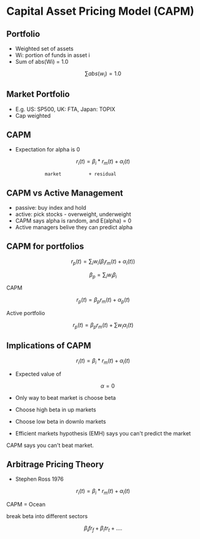 # Capital Asset Pricing Model (CAPM)

## Portfolio

- Weighted set of assets
- Wi: portion of funds in asset i
- Sum of abs(Wi) = 1.0

$$ \sum abs(w_i) = 1.0 $$

## Market Portfolio

- E.g. US: SP500, UK: FTA, Japan: TOPIX
- Cap weighted


## CAPM

- Expectation for alpha is 0

$$ r_i(t) = \beta_i * r_m(t) + \alpha_i(t) $$

                  market          + residual

## CAPM vs Active Management

- passive: buy index and hold
- active: pick stocks - overweight, underweight
- CAPM says alpha is random, and E(alpha) = 0
- Active managers belive they can predict alpha

## CAPM for portfolios

$$ r_p(t) = \sum_i w_i(\beta_i r_m(t) + \alpha_i(t)) $$

$$ \beta_p = \sum_i w_i\beta_i$$

CAPM

$$ r_p(t) = \beta_pr_m(t) + \alpha_p(t) $$

Active portfolio

$$ r_p(t) = \beta_pr_m(t) + \sum w_i\alpha_i(t) $$

## Implications of CAPM

$$ r_i(t) = \beta_i * r_m(t) + \alpha_i(t) $$

- Expected value of 

  $$ \alpha  = 0 $$

- Only way to beat market is choose beta
- Choose high beta in up markets
- Choose low beta in downlo markets
- Efficient markets hypothesis (EMH) says you can't predict the market

CAPM says you can't beat market.

## Arbitrage Pricing Theory

- Stephen Ross 1976 

$$ r_i(t) = \beta_i * r_m(t) + \alpha_i(t) $$

CAPM = Ocean

break beta into different sectors

$$ \beta_i f r_f + \beta_i t r_t + .... $$